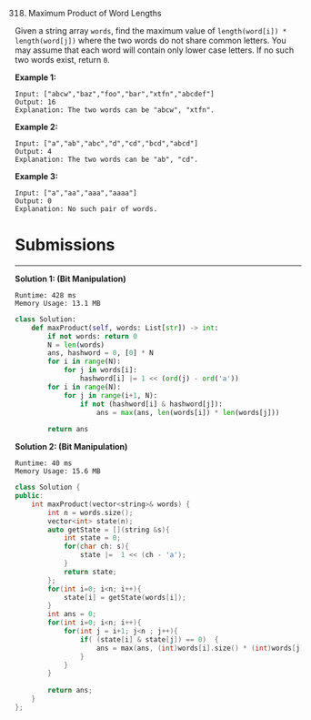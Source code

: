 318. Maximum Product of Word Lengths

Given a string array `words`, find the maximum value of `length(word[i]) * length(word[j])` where the two words do not share common letters. You may assume that each word will contain only lower case letters. If no such two words exist, return `0`.

**Example 1:**
```
Input: ["abcw","baz","foo","bar","xtfn","abcdef"]
Output: 16 
Explanation: The two words can be "abcw", "xtfn".
```

**Example 2:**
```
Input: ["a","ab","abc","d","cd","bcd","abcd"]
Output: 4 
Explanation: The two words can be "ab", "cd".
```

**Example 3:**
```
Input: ["a","aa","aaa","aaaa"]
Output: 0 
Explanation: No such pair of words.
```

# Submissions
---
**Solution 1: (Bit Manipulation)**
```
Runtime: 428 ms
Memory Usage: 13.1 MB
```
```python
class Solution:
    def maxProduct(self, words: List[str]) -> int:
        if not words: return 0
        N = len(words)
        ans, hashword = 0, [0] * N 
        for i in range(N):
            for j in words[i]:
                hashword[i] |= 1 << (ord(j) - ord('a'))
        for i in range(N):
            for j in range(i+1, N):
                if not (hashword[i] & hashword[j]): 
                    ans = max(ans, len(words[i]) * len(words[j]))
        
        return ans
```

**Solution 2: (Bit Manipulation)**
```
Runtime: 40 ms
Memory Usage: 15.6 MB
```
```c++
class Solution {
public:
    int maxProduct(vector<string>& words) {
        int n = words.size();
        vector<int> state(n);
        auto getState = [](string &s){
            int state = 0;
            for(char ch: s){
                state |=  1 << (ch - 'a');
            }
            return state;
        };
        for(int i=0; i<n; i++){
            state[i] = getState(words[i]);
        }
        int ans = 0;
        for(int i=0; i<n; i++){
            for(int j = i+1; j<n ; j++){
                if( (state[i] & state[j]) == 0)  {
                    ans = max(ans, (int)words[i].size() * (int)words[j].size());
                }
            }
        }
        
        return ans;
    }
};
```
